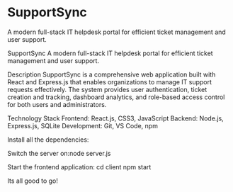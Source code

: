 # SupportSync
A modern full-stack IT helpdesk portal for efficient ticket management and user support. 

SupportSync
A modern full-stack IT helpdesk portal for efficient ticket management and user support.

Description
SupportSync is a comprehensive web application built with React and Express.js that enables organizations to manage IT support requests effectively. The system provides user authentication, ticket creation and tracking, dashboard analytics, and role-based access control for both users and administrators.

Technology Stack
Frontend: React.js, CSS3, JavaScript
Backend: Node.js, Express.js, SQLite
Development: Git, VS Code, npm

Install all the dependencies:

Switch the server on:node server.js

Start the frontend application:
cd client
npm start

Its all good to go!
